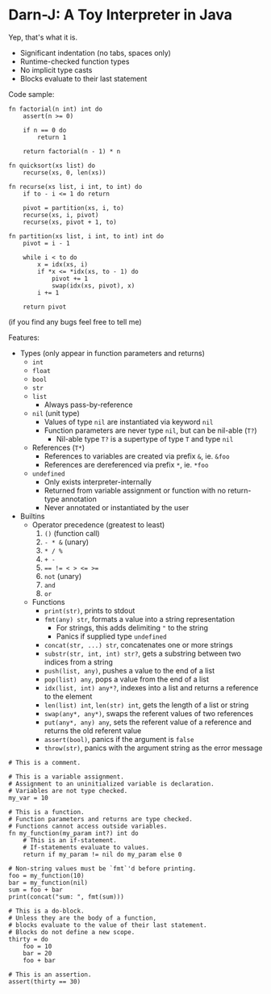 # Darn-J: A Toy Interpreter in Java

Yep, that's what it is.

- Significant indentation (no tabs, spaces only)
- Runtime-checked function types
- No implicit type casts
- Blocks evaluate to their last statement

Code sample:

```
fn factorial(n int) int do
    assert(n >= 0)

    if n == 0 do
        return 1
    
    return factorial(n - 1) * n
```

```
fn quicksort(xs list) do
    recurse(xs, 0, len(xs))

fn recurse(xs list, i int, to int) do
    if to - i <= 1 do return

    pivot = partition(xs, i, to)
    recurse(xs, i, pivot)
    recurse(xs, pivot + 1, to)

fn partition(xs list, i int, to int) int do
    pivot = i - 1

    while i < to do
        x = idx(xs, i)
        if *x <= *idx(xs, to - 1) do
            pivot += 1
            swap(idx(xs, pivot), x)
        i += 1
    
    return pivot
```

(if you find any bugs feel free to tell me)

Features:

- Types (only appear in function parameters and returns)
    - `int`
    - `float`
    - `bool`
    - `str`
    - `list`
        - Always pass-by-reference
    - `nil` (unit type)
        - Values of type `nil` are instantiated via keyword `nil`
        - Function parameters are never type `nil`, but can be nil-able (`T?`)
            - Nil-able type `T?` is a supertype of type `T` and type `nil`
    - References (`T*`)
        - References to variables are created via prefix `&`, ie. `&foo`
        - References are dereferenced via prefix `*`, ie. `*foo`
    - `undefined`
        - Only exists interpreter-internally
        - Returned from variable assignment or function with no return-type annotation 
        - Never annotated or instantiated by the user
- Builtins
    - Operator precedence (greatest to least)
        1. `()` (function call)
        2. `- * &` (unary)
        3. `* / %`
        4. `+ -`
        5. `== != < > <= >=`
        6. `not` (unary)
        7. `and`
        8. `or`
    - Functions
        - `print(str)`, prints to stdout
        - `fmt(any) str`, formats a value into a string representation
	        - For strings, this adds delimiting `"` to the string
	        - Panics if supplied type `undefined`
		- `concat(str, ...) str`, concatenates one or more strings
		- `substr(str, int, int) str?`, gets a substring between two indices from a string
		- `push(list, any)`, pushes a value to the end of a list
		- `pop(list) any`, pops a value from the end of a list
		- `idx(list, int) any*?`, indexes into a list and returns a reference to the element
		- `len(list) int`, `len(str) int`, gets the length of a list or string
		- `swap(any*, any*)`, swaps the referent values of two references
		- `put(any*, any) any`, sets the referent value of a reference and returns the old referent value
		- `assert(bool)`, panics if the argument is `false`
		- `throw(str)`, panics with the argument string as the error message

```
# This is a comment.

# This is a variable assignment.
# Assignment to an uninitialized variable is declaration.
# Variables are not type checked.
my_var = 10

# This is a function.
# Function parameters and returns are type checked.
# Functions cannot access outside variables.
fn my_function(my_param int?) int do
    # This is an if-statement.
    # If-statements evaluate to values.
    return if my_param != nil do my_param else 0

# Non-string values must be `fmt`'d before printing.
foo = my_function(10)
bar = my_function(nil)
sum = foo + bar
print(concat("sum: ", fmt(sum)))

# This is a do-block.
# Unless they are the body of a function,
# blocks evaluate to the value of their last statement.
# Blocks do not define a new scope.
thirty = do
    foo = 10
    bar = 20
    foo + bar

# This is an assertion.
assert(thirty == 30)
```

